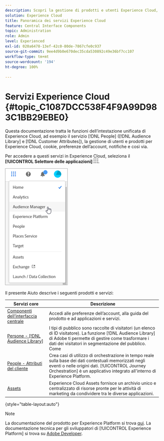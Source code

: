 ```yaml
---
description: Scopri la gestione di prodotti e utenti Experience Cloud, Persone (tipi di pubblico e attributi del cliente), Journey Orchestration, Offerte, Places, Experience Platform e Mobile Services.
solution: Experience Cloud
title: Panoramica dei servizi Experience Cloud
feature: Central Interface Components
topic: Administration
role: Admin
level: Experienced
exl-id: 020a6478-13ef-42c0-80de-7867cfe0c937
source-git-commit: 9ee4d9b0e670dec35cda530892c49e36bf7cc107
workflow-type: tm+mt
source-wordcount: '194'
ht-degree: 100%

---
```


# Servizi Experience Cloud {#topic_C1087DCC538F4F9A99D983C1BB29EBE0}

Questa documentazione tratta le funzioni dell’intestazione unificata di Experience Cloud, ad esempio il servizio [!DNL People] ([!DNL Audience Library] e [!DNL Customer Attributes]), la gestione di utenti e prodotti per Experience Cloud, cookie, preferenze dell’account, notifiche e così via.

Per accedere a questi servizi in Experience Cloud, seleziona il **[!UICONTROL Selettore delle applicazioni]**
![Selettore dei servizi](../assets/menu-icon.png).

![Servizi Experience Cloud](../assets/platform-core-services.png)

Il presente Aiuto descrive i seguenti prodotti e servizi:

| Servizi core | Descrizione |
|--- |--- |
| [Componenti dell’interfaccia centrale](../experience-cloud.md) | Accedi alle preferenze dell’account, alla guida del prodotto e ad applicazioni e servizi. |
| [Persone - [!DNL Audience Library]](audiences/overview.md) | I tipi di pubblico sono raccolte di visitatori (un elenco di ID visitatore). La funzione [!DNL Audience Library] di Adobe ti permette di gestire come trasformare i dati dei visitatori in segmentazione del pubblico. Come |
| [People - Attributi del cliente](customer-attributes/attributes.md) | Crea casi di utilizzo di orchestrazione in tempo reale sulla base dei dati contestuali memorizzati negli eventi o nelle origini dati. [!UICONTROL Journey Orchestration] è un applicativo integrato all&#39;interno di Experience Platform. |
| [Assets](assets/experience-cloud-assets.md) | Experience Cloud Assets fornisce un archivio unico e centralizzato di risorse pronte per le attività di marketing da condividere tra le diverse applicazioni. |

{style="table-layout:auto"}

>[!NOTE]
>
>La documentazione del prodotto per Experience Platform si trova [qui](https://experienceleague.adobe.com/docs/experience-platform/landing/home.html?lang=it). La documentazione tecnica per gli sviluppatori di [!UICONTROL Experience Platform] si trova su [Adobe Developer](https://developer.adobe.com/apis).
